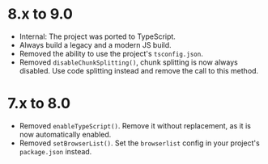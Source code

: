 8.x to 9.0
==========

*   Internal: The project was ported to TypeScript.
*   Always build a legacy and a modern JS build.
*   Removed the ability to use the project's `tsconfig.json`. 
*   Removed `disableChunkSplitting()`, chunk splitting is now always disabled. Use code splitting instead and remove the call to this method.


7.x to 8.0
==========

*   Removed `enableTypeScript()`. Remove it without replacement, as it is now automatically enabled.
*   Removed `setBrowserList()`. Set the `browserlist` config in your project's `package.json` instead.
